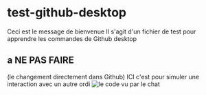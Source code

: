 # test-github-desktop
 Ceci est le message de bienvenue 
 Il s'agit d'un fichier de test pour apprendre les commandes de Github desktop

 ## a NE PAS FAIRE 
(le changement directement dans Github) ICI c'est pour simuler une interaction avec un autre ordi
![le code vu par le chat](https://i.gifer.com/origin/d6/d66620ccdb4aee4182879a2c07d393ef_w200.webp)
 

